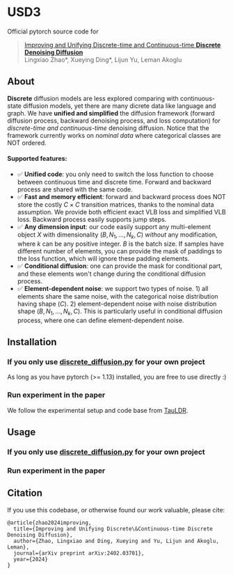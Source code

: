 # USD3
Official pytorch source code for 

> [Improving and Unifying Discrete-time and Continuous-time **Discrete Denoising Diffusion**](https://arxiv.org/pdf/2402.03701.pdf)   
> Lingxiao Zhao*, Xueying Ding*, Lijun Yu, Leman Akoglu

## About  
**Discrete** diffusion models are less explored comparing with continuous-state diffusion models, yet there are many dicrete data like language and graph. We have **unified and simplified** the diffusion framework (forward diffusion process, backward denoising process, and loss computation) for *discrete-time and continuous-time* denoising diffusion. Notice that the framework currently works on *nominal data* where categorical classes are NOT ordered. 

#### Supported features:
  
* ✅ **Unified code**: you only need to switch the loss function to choose between continuous time and discrete time. Forward and backward process are shared with the same code. 
* ✅ **Fast and memory efficient**: forward and backward process does NOT store the costly $C\times C$ transition matrices, thanks to the nominal data assumption. We provide both efficient exact VLB loss and simplified VLB loss. Backward process easily supports jump steps. 
* ✅ **Any dimension input**: our code easily support any multi-element object $X$ with dimensionality $(B, N_1,...,N_k, C)$ *without* any modification, where $k$ can be any positive integer. $B$ is the batch size. If samples have different number of elements, you can provide the mask of paddings to the loss function, which will ignore these padding elements. 
* ✅ **Conditional diffusion**: one can provide the mask for conditional part, and these elements won't change during the conditional diffusion process. 
* ✅ **Element-dependent noise**: we support two types of noise. 1) all elements share the same noise, with the categorical noise distribution having shape $(C)$. 2) element-dependent noise with noise distribution shape $(B, N_1,...,N_k, C)$. This is particularly useful in conditional diffusion process, where one can define element-dependent noise. 


## Installation 

### If you only use [discrete_diffusion.py](./discrete_diffusion.py) for your own project

As long as you have pytorch (>= 1.13) installed, you are free to use directly :)


### Run experiment in the paper 
We follow the experimental setup and code base from [TauLDR](https://github.com/andrew-cr/tauLDR). 



## Usage 

### If you only use [discrete_diffusion.py](./discrete_diffusion.py) for your own project


### Run experiment in the paper 



## Citation 
If you use this codebase, or otherwise found our work valuable, please cite:

```
@article{zhao2024improving,
  title={Improving and Unifying Discrete\&Continuous-time Discrete Denoising Diffusion},
  author={Zhao, Lingxiao and Ding, Xueying and Yu, Lijun and Akoglu, Leman},
  journal={arXiv preprint arXiv:2402.03701},
  year={2024}
}
```